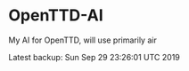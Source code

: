 # OpenTTD-AI
My AI for OpenTTD, will use primarily air

Latest backup: Sun Sep 29 23:26:01 UTC 2019
